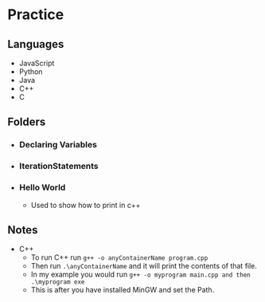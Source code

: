 # Practice

## Languages
- JavaScript
- Python
- Java
- C++
- C

## Folders
- ### Declaring Variables
- ### IterationStatements
- ### Hello World
    - Used to show how to print in c++

## Notes
- C++
    - To run C++ run ```g++ -o anyContainerName program.cpp```
    - Then run ```.\anyContainerName``` and it will print the contents of that file.
    - In my example you would run ```g++ -o myprogram main.cpp and then .\myprogram exe```
    - This is after you have installed MinGW and set the Path.
